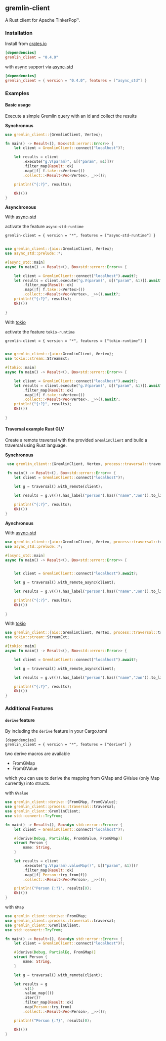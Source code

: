 ## gremlin-client

A Rust client for Apache TinkerPop™.



### Installation


Install from [crates.io](https://crates.io/)

```toml
[dependencies]
gremlin_client = "0.4.0"
```


with async support via [async-std](https://async.rs/)

```toml
[dependencies]
gremlin_client = { version = "0.4.0", features = ["async_std"] }
```

### Examples


#### Basic usage


Execute a simple Gremlin query with an id and collect the results

**Synchronous**

```rust
use gremlin_client::{GremlinClient, Vertex};

fn main() -> Result<(), Box<std::error::Error>> {
    let client = GremlinClient::connect("localhost")?;

    let results = client
        .execute("g.V(param)", &[("param", &1)])?
        .filter_map(Result::ok)
        .map(|f| f.take::<Vertex>())
        .collect::<Result<Vec<Vertex>, _>>()?;

    println!("{:?}", results);

    Ok(())
}
```


**Asynchronous**

With [async-std](https://async.rs/)

activate the feature `async-std-runtime`

`gremlin-client = { version = "*", features = ["async-std-runtime"] }`

```rust
     
use gremlin_client::{aio::GremlinClient, Vertex};
use async_std::prelude::*;

#[async_std::main]
async fn main() -> Result<(), Box<std::error::Error>> {

    let client = GremlinClient::connect("localhost").await?;
    let results = client.execute("g.V(param)", &[("param", &1)]).await?
        .filter_map(Result::ok)
        .map(|f| f.take::<Vertex>())
        .collect::<Result<Vec<Vertex>, _>>().await?;
    println!("{:?}", results);
    Ok(())
    
}
```

With [tokio](https://tokio.rs/)

activate the feature `tokio-runtime`

`gremlin-client = { version = "*", features = ["tokio-runtime"] }`

```rust
     
use gremlin_client::{aio::GremlinClient, Vertex};
use tokio::stream::StreamExt;

#[tokio::main]
async fn main() -> Result<(), Box<std::error::Error>> {

    let client = GremlinClient::connect("localhost").await?;
    let results = client.execute("g.V(param)", &[("param", &1)]).await?
        .filter_map(Result::ok)
        .map(|f| f.take::<Vertex>())
        .collect::<Result<Vec<Vertex>, _>>().await?;
    println!("{:?}", results);
    Ok(())
    
}
```

#### Traversal example Rust GLV

Create a remote traversal with the provided `GremlinClient` and build a traversal
using Rust language.

**Synchronous**

```rust
 use gremlin_client::{GremlinClient, Vertex, process::traversal::traversal};

 fn main() -> Result<(), Box<std::error::Error>> {
    let client = GremlinClient::connect("localhost")?;

    let g = traversal().with_remote(client);

    let results = g.v(()).has_label("person").has(("name","Jon")).to_list()?;   
    
    println!("{:?}", results);
    Ok(())
}
```


**Aynchronous**

With [async-std](https://async.rs/)

```rust
use gremlin_client::{aio::GremlinClient, Vertex, process::traversal::traversal};
use async_std::prelude::*;

#[async_std::main]
async fn main() -> Result<(), Box<std::error::Error>> {

    
    let client = GremlinClient::connect("localhost").await?;

    let g = traversal().with_remote_async(client);

    let results = g.v(()).has_label("person").has(("name","Jon")).to_list().await?;   

    println!("{:?}", results);
    Ok(())
    
}
```

With [tokio](https://tokio.rs/)

```rust
use gremlin_client::{aio::GremlinClient, Vertex, process::traversal::traversal};
use tokio::stream::StreamExt;

#[tokio::main]
async fn main() -> Result<(), Box<std::error::Error>> {

    let client = GremlinClient::connect("localhost").await?;

    let g = traversal().with_remote_async(client);

    let results = g.v(()).has_label("person").has(("name","Jon")).to_list().await?;   

    println!("{:?}", results);
    Ok(())
}
```


### Additional Features

#### `derive` feature

By including the `derive` feature in your Cargo.toml

```
[dependencies]
gremlin_client = { version = "*", features = ["derive"] }
```

two derive macros are available 

- FromGMap
- FromGValue

which you can use to derive the mapping from GMap and GValue (only Map currently) into structs.


with `GValue`

```rust
use gremlin_client::derive::{FromGMap, FromGValue};
use gremlin_client::process::traversal::traversal;
use gremlin_client::GremlinClient;
use std::convert::TryFrom;

fn main() -> Result<(), Box<dyn std::error::Error>> {
    let client = GremlinClient::connect("localhost")?;

    #[derive(Debug, PartialEq, FromGValue, FromGMap)]
    struct Person {
        name: String,
    }

    let results = client
        .execute("g.V(param).valueMap()", &[("param", &1)])?
        .filter_map(Result::ok)
        .map(|f| Person::try_from(f))
        .collect::<Result<Vec<Person>, _>>()?;

    println!("Person {:?}", results[0);
    Ok(())
}

```

with `GMap`

```rust
use gremlin_client::derive::FromGMap;
use gremlin_client::process::traversal::traversal;
use gremlin_client::GremlinClient;
use std::convert::TryFrom;

fn main() -> Result<(), Box<dyn std::error::Error>> {
    let client = GremlinClient::connect("localhost")?;

    #[derive(Debug, PartialEq, FromGMap)]
    struct Person {
        name: String,
    }

    let g = traversal().with_remote(client);

    let results = g
        .v(1)
        .value_map(())
        .iter()?
        .filter_map(Result::ok)
        .map(Person::try_from)
        .collect::<Result<Vec<Person>, _>>()?;

    println!("Person {:?}", results[0);

    Ok(())
}
```


